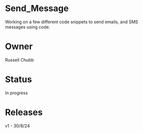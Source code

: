 # Send_Message
Working on a few different code snippets to send emails, and SMS messages using code.

# Owner
Russell Chubb

# Status
In progress

# Releases
v1 - 30/8/24
